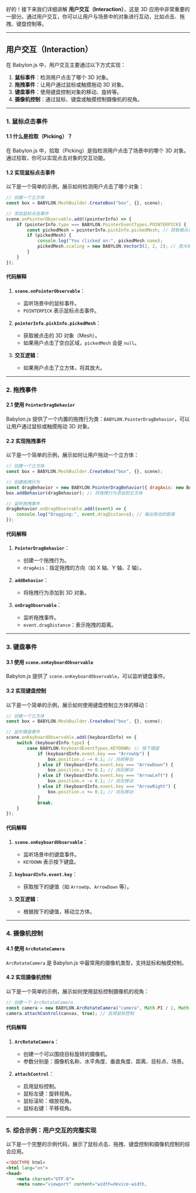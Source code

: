 好的！接下来我们详细讲解 **用户交互（Interaction）**，这是 3D 应用中非常重要的一部分。通过用户交互，你可以让用户与场景中的对象进行互动，比如点击、拖拽、键盘控制等。

---

## **用户交互（Interaction）**

在 Babylon.js 中，用户交互主要通过以下方式实现：
1. **鼠标事件**：检测用户点击了哪个 3D 对象。
2. **拖拽事件**：让用户通过鼠标或触摸拖动 3D 对象。
3. **键盘事件**：使用键盘控制对象的移动、旋转等。
4. **摄像机控制**：通过鼠标、键盘或触摸控制摄像机的视角。

---

### **1. 鼠标点击事件**

#### **1.1 什么是拾取（Picking）？**
在 Babylon.js 中，拾取（Picking）是指检测用户点击了场景中的哪个 3D 对象。通过拾取，你可以实现点击对象的交互功能。

#### **1.2 实现鼠标点击事件**
以下是一个简单的示例，展示如何检测用户点击了哪个对象：

```javascript
// 创建一个立方体
const box = BABYLON.MeshBuilder.CreateBox("box", {}, scene);

// 添加鼠标点击事件
scene.onPointerObservable.add((pointerInfo) => {
    if (pointerInfo.type === BABYLON.PointerEventTypes.POINTERPICK) {
        const pickedMesh = pointerInfo.pickInfo.pickedMesh; // 获取被点击的对象
        if (pickedMesh) {
            console.log("You clicked on:", pickedMesh.name);
            pickedMesh.scaling = new BABYLON.Vector3(2, 2, 2); // 放大被点击的对象
        }
    }
});
```

#### **代码解释**
1. **`scene.onPointerObservable`**：
   - 监听场景中的鼠标事件。
   - `POINTERPICK` 表示鼠标点击事件。

2. **`pointerInfo.pickInfo.pickedMesh`**：
   - 获取被点击的 3D 对象（Mesh）。
   - 如果用户点击了空白区域，`pickedMesh` 会是 `null`。

3. **交互逻辑**：
   - 如果用户点击了立方体，将其放大。

---

### **2. 拖拽事件**

#### **2.1 使用 `PointerDragBehavior`**
Babylon.js 提供了一个内置的拖拽行为类：`BABYLON.PointerDragBehavior`，可以让用户通过鼠标或触摸拖动 3D 对象。

#### **2.2 实现拖拽事件**
以下是一个简单的示例，展示如何让用户拖动一个立方体：

```javascript
// 创建一个立方体
const box = BABYLON.MeshBuilder.CreateBox("box", {}, scene);

// 创建拖拽行为
const dragBehavior = new BABYLON.PointerDragBehavior({ dragAxis: new BABYLON.Vector3(1, 0, 0) }); // 仅允许沿 X 轴拖动
box.addBehavior(dragBehavior); // 将拖拽行为添加到立方体

// 监听拖拽事件
dragBehavior.onDragObservable.add((event) => {
    console.log("Dragging:", event.dragDistance); // 输出拖动的距离
});
```

#### **代码解释**
1. **`PointerDragBehavior`**：
   - 创建一个拖拽行为。
   - `dragAxis`：指定拖拽的方向（如 X 轴、Y 轴、Z 轴）。

2. **`addBehavior`**：
   - 将拖拽行为添加到 3D 对象。

3. **`onDragObservable`**：
   - 监听拖拽事件。
   - `event.dragDistance`：表示拖拽的距离。

---

### **3. 键盘事件**

#### **3.1 使用 `scene.onKeyboardObservable`**
Babylon.js 提供了 `scene.onKeyboardObservable`，可以监听键盘事件。

#### **3.2 实现键盘控制**
以下是一个简单的示例，展示如何使用键盘控制立方体的移动：

```javascript
// 创建一个立方体
const box = BABYLON.MeshBuilder.CreateBox("box", {}, scene);

// 监听键盘事件
scene.onKeyboardObservable.add((keyboardInfo) => {
    switch (keyboardInfo.type) {
        case BABYLON.KeyboardEventTypes.KEYDOWN: // 按下键盘
            if (keyboardInfo.event.key === "ArrowUp") {
                box.position.z -= 0.1; // 向前移动
            } else if (keyboardInfo.event.key === "ArrowDown") {
                box.position.z += 0.1; // 向后移动
            } else if (keyboardInfo.event.key === "ArrowLeft") {
                box.position.x -= 0.1; // 向左移动
            } else if (keyboardInfo.event.key === "ArrowRight") {
                box.position.x += 0.1; // 向右移动
            }
            break;
    }
});
```

#### **代码解释**
1. **`scene.onKeyboardObservable`**：
   - 监听场景中的键盘事件。
   - `KEYDOWN` 表示按下键盘。

2. **`keyboardInfo.event.key`**：
   - 获取按下的键值（如 `ArrowUp`、`ArrowDown` 等）。

3. **交互逻辑**：
   - 根据按下的键值，移动立方体。

---

### **4. 摄像机控制**

#### **4.1 使用 `ArcRotateCamera`**
`ArcRotateCamera` 是 Babylon.js 中最常用的摄像机类型，支持鼠标和触摸控制。

#### **4.2 实现摄像机控制**
以下是一个简单的示例，展示如何使用鼠标控制摄像机的视角：

```javascript
// 创建一个 ArcRotateCamera
const camera = new BABYLON.ArcRotateCamera("camera", Math.PI / 2, Math.PI / 2, 10, BABYLON.Vector3.Zero(), scene);
camera.attachControl(canvas, true); // 启用鼠标控制
```

#### **代码解释**
1. **`ArcRotateCamera`**：
   - 创建一个可以围绕目标旋转的摄像机。
   - 参数分别是：摄像机名称、水平角度、垂直角度、距离、目标点、场景。

2. **`attachControl`**：
   - 启用鼠标控制。
   - 鼠标左键：旋转视角。
   - 鼠标滚轮：缩放视角。
   - 鼠标右键：平移视角。

---

### **5. 综合示例：用户交互的完整实现**
以下是一个完整的示例代码，展示了鼠标点击、拖拽、键盘控制和摄像机控制的综合应用。

```html
<!DOCTYPE html>
<html lang="en">
<head>
    <meta charset="UTF-8">
    <meta name="viewport" content="width=device-width,

